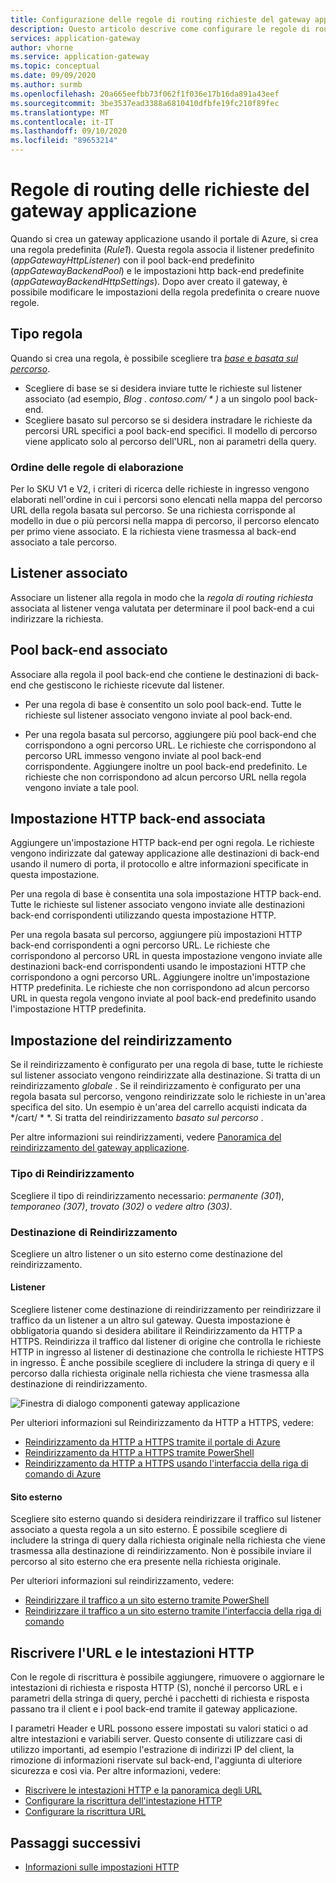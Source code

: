 ```yaml
---
title: Configurazione delle regole di routing richieste del gateway applicazione Azure
description: Questo articolo descrive come configurare le regole di routing delle richieste del gateway applicazione Azure.
services: application-gateway
author: vhorne
ms.service: application-gateway
ms.topic: conceptual
ms.date: 09/09/2020
ms.author: surmb
ms.openlocfilehash: 20a665eefbb73f062f1f036e17b16da891a43eef
ms.sourcegitcommit: 3be3537ead3388a6810410dfbfe19fc210f89fec
ms.translationtype: MT
ms.contentlocale: it-IT
ms.lasthandoff: 09/10/2020
ms.locfileid: "89653214"
---
```

# <a name="application-gateway-request-routing-rules"></a>Regole di routing delle richieste del gateway applicazione

Quando si crea un gateway applicazione usando il portale di Azure, si crea una regola predefinita (*Rule1*). Questa regola associa il listener predefinito (*appGatewayHttpListener*) con il pool back-end predefinito (*appGatewayBackendPool*) e le impostazioni http back-end predefinite (*appGatewayBackendHttpSettings*). Dopo aver creato il gateway, è possibile modificare le impostazioni della regola predefinita o creare nuove regole.

## <a name="rule-type"></a>Tipo regola

Quando si crea una regola, è possibile scegliere tra [ *base* e *basata sul percorso*](https://docs.microsoft.com/azure/application-gateway/application-gateway-components#request-routing-rules).

- Scegliere di base se si desidera inviare tutte le richieste sul listener associato (ad esempio, *Blog <i></i> . contoso.com/ \* )* a un singolo pool back-end.
- Scegliere basato sul percorso se si desidera instradare le richieste da percorsi URL specifici a pool back-end specifici. Il modello di percorso viene applicato solo al percorso dell'URL, non ai parametri della query.

### <a name="order-of-processing-rules"></a>Ordine delle regole di elaborazione

Per lo SKU V1 e V2, i criteri di ricerca delle richieste in ingresso vengono elaborati nell'ordine in cui i percorsi sono elencati nella mappa del percorso URL della regola basata sul percorso. Se una richiesta corrisponde al modello in due o più percorsi nella mappa di percorso, il percorso elencato per primo viene associato. E la richiesta viene trasmessa al back-end associato a tale percorso.

## <a name="associated-listener"></a>Listener associato

Associare un listener alla regola in modo che la *regola di routing richiesta* associata al listener venga valutata per determinare il pool back-end a cui indirizzare la richiesta.

## <a name="associated-back-end-pool"></a>Pool back-end associato

Associare alla regola il pool back-end che contiene le destinazioni di back-end che gestiscono le richieste ricevute dal listener.

 - Per una regola di base è consentito un solo pool back-end. Tutte le richieste sul listener associato vengono inviate al pool back-end.

 - Per una regola basata sul percorso, aggiungere più pool back-end che corrispondono a ogni percorso URL. Le richieste che corrispondono al percorso URL immesso vengono inviate al pool back-end corrispondente. Aggiungere inoltre un pool back-end predefinito. Le richieste che non corrispondono ad alcun percorso URL nella regola vengono inviate a tale pool.

## <a name="associated-back-end-http-setting"></a>Impostazione HTTP back-end associata

Aggiungere un'impostazione HTTP back-end per ogni regola. Le richieste vengono indirizzate dal gateway applicazione alle destinazioni di back-end usando il numero di porta, il protocollo e altre informazioni specificate in questa impostazione.

Per una regola di base è consentita una sola impostazione HTTP back-end. Tutte le richieste sul listener associato vengono inviate alle destinazioni back-end corrispondenti utilizzando questa impostazione HTTP.

Per una regola basata sul percorso, aggiungere più impostazioni HTTP back-end corrispondenti a ogni percorso URL. Le richieste che corrispondono al percorso URL in questa impostazione vengono inviate alle destinazioni back-end corrispondenti usando le impostazioni HTTP che corrispondono a ogni percorso URL. Aggiungere inoltre un'impostazione HTTP predefinita. Le richieste che non corrispondono ad alcun percorso URL in questa regola vengono inviate al pool back-end predefinito usando l'impostazione HTTP predefinita.

## <a name="redirection-setting"></a>Impostazione del reindirizzamento

Se il reindirizzamento è configurato per una regola di base, tutte le richieste sul listener associato vengono reindirizzate alla destinazione. Si tratta di un reindirizzamento *globale* . Se il reindirizzamento è configurato per una regola basata sul percorso, vengono reindirizzate solo le richieste in un'area specifica del sito. Un esempio è un'area del carrello acquisti indicata da */cart/ \* *. Si tratta del reindirizzamento *basato sul percorso* .

Per altre informazioni sui reindirizzamenti, vedere [Panoramica del reindirizzamento del gateway applicazione](redirect-overview.md).

### <a name="redirection-type"></a>Tipo di Reindirizzamento

Scegliere il tipo di reindirizzamento necessario: *permanente (301*), *temporaneo (307)*, *trovato (302)* o *vedere altro (303)*.

### <a name="redirection-target"></a>Destinazione di Reindirizzamento

Scegliere un altro listener o un sito esterno come destinazione del reindirizzamento.

#### <a name="listener"></a>Listener

Scegliere listener come destinazione di reindirizzamento per reindirizzare il traffico da un listener a un altro sul gateway. Questa impostazione è obbligatoria quando si desidera abilitare il Reindirizzamento da HTTP a HTTPS. Reindirizza il traffico dal listener di origine che controlla le richieste HTTP in ingresso al listener di destinazione che controlla le richieste HTTPS in ingresso. È anche possibile scegliere di includere la stringa di query e il percorso dalla richiesta originale nella richiesta che viene trasmessa alla destinazione di reindirizzamento.

![Finestra di dialogo componenti gateway applicazione](./media/configuration-overview/configure-redirection.png)

Per ulteriori informazioni sul Reindirizzamento da HTTP a HTTPS, vedere:
- [Reindirizzamento da HTTP a HTTPS tramite il portale di Azure](redirect-http-to-https-portal.md)
- [Reindirizzamento da HTTP a HTTPS tramite PowerShell](redirect-http-to-https-powershell.md)
- [Reindirizzamento da HTTP a HTTPS usando l'interfaccia della riga di comando di Azure](redirect-http-to-https-cli.md)

#### <a name="external-site"></a>Sito esterno

Scegliere sito esterno quando si desidera reindirizzare il traffico sul listener associato a questa regola a un sito esterno. È possibile scegliere di includere la stringa di query dalla richiesta originale nella richiesta che viene trasmessa alla destinazione di reindirizzamento. Non è possibile inviare il percorso al sito esterno che era presente nella richiesta originale.

Per ulteriori informazioni sul reindirizzamento, vedere:
- [Reindirizzare il traffico a un sito esterno tramite PowerShell](redirect-external-site-powershell.md)
- [Reindirizzare il traffico a un sito esterno tramite l'interfaccia della riga di comando](redirect-external-site-cli.md)

## <a name="rewrite-http-headers-and-url"></a>Riscrivere l'URL e le intestazioni HTTP

Con le regole di riscrittura è possibile aggiungere, rimuovere o aggiornare le intestazioni di richiesta e risposta HTTP (S), nonché il percorso URL e i parametri della stringa di query, perché i pacchetti di richiesta e risposta passano tra il client e i pool back-end tramite il gateway applicazione.

I parametri Header e URL possono essere impostati su valori statici o ad altre intestazioni e variabili server. Questo consente di utilizzare casi di utilizzo importanti, ad esempio l'estrazione di indirizzi IP del client, la rimozione di informazioni riservate sul back-end, l'aggiunta di ulteriore sicurezza e così via.
Per altre informazioni, vedere:

 - [Riscrivere le intestazioni HTTP e la panoramica degli URL](rewrite-http-headers-url.md)
 - [Configurare la riscrittura dell'intestazione HTTP](rewrite-http-headers-portal.md)
 - [Configurare la riscrittura URL](rewrite-url-portal.md)

## <a name="next-steps"></a>Passaggi successivi

- [Informazioni sulle impostazioni HTTP](configuration-http-settings.md)